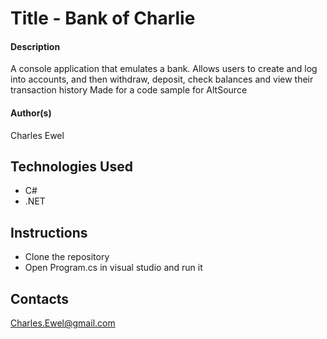 # Title - Bank of Charlie

#### Description

A console application that emulates a bank. Allows users to create and log into accounts, and then withdraw, deposit, check balances and view their transaction history
Made for a code sample for AltSource

#### Author(s)
Charles Ewel

## Technologies Used

* C#
* .NET

## Instructions

* Clone the repository
* Open Program.cs in visual studio and run it

## Contacts

Charles.Ewel@gmail.com